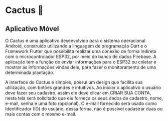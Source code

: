 # Cactus :cactus:
## Aplicativo Móvel
O Cactus é uma aplicativo desenvolvido para o sistema operacional Android, construído utilizando a linguagem de programação Dart e o Framework Flutter que possibilita realizar uma conexão de forma indireta com o microcontrolador ESP32, por meio do banco de dados Firebase. A aplicação tem a função de enviar informações para o ESP32 ou coletar e mostrar as informações vindas dele, para fazer o monitoramento de uma determinada plantação.

A interface do Cactus é simples, possui um design que facilita sua utilização, com botões grandes e intuitivos. Ao iniciar o aplicativo o usuário deve fazer seu cadastro, assim
ele deve clicar em CRIAR SUA CONTA, nesta tela será solicitado que ele forneça os seus dados de cadastro, nome, e-mail, senha e uma foto (opcional). O e-mail fornecido será
usado como Identificador (ID) do usuário, dessa forma, não é possível cadastrar duas ou mais contas com o mesmo e-mail.
